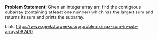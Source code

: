 **Problem Statement**: Given an integer array arr, find the contiguous subarray (containing at least one number) which
has the largest sum and returns its sum and prints the subarray.

Link: https://www.geeksforgeeks.org/problems/max-sum-in-sub-arrays0824/0


